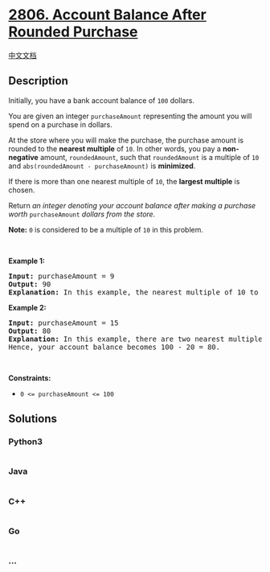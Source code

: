 # [2806. Account Balance After Rounded Purchase](https://leetcode.com/problems/account-balance-after-rounded-purchase)

[中文文档](/solution/2800-2899/2806.Account%20Balance%20After%20Rounded%20Purchase/README.md)

## Description

<p>Initially, you have a bank account balance of <code>100</code> dollars.</p>

<p>You are given an integer <code>purchaseAmount</code> representing the amount you will spend on a purchase in dollars.</p>

<p>At the store where you will make the purchase, the purchase amount is rounded to the <strong>nearest multiple</strong> of <code>10</code>. In other words, you pay a <strong>non-negative</strong> amount, <code>roundedAmount</code>, such that <code>roundedAmount</code> is a multiple of <code>10</code> and <code>abs(roundedAmount - purchaseAmount)</code> is <strong>minimized</strong>.</p>

<p>If there is more than one nearest multiple of <code>10</code>, the <strong>largest multiple</strong> is chosen.</p>

<p>Return <em>an integer denoting your account balance after making a purchase worth </em><code>purchaseAmount</code><em> dollars from the store.</em></p>

<p><strong>Note:</strong> <code>0</code> is considered to be a multiple of <code>10</code> in this problem.</p>

<p>&nbsp;</p>
<p><strong class="example">Example 1:</strong></p>

<pre>
<strong>Input:</strong> purchaseAmount = 9
<strong>Output:</strong> 90
<strong>Explanation:</strong> In this example, the nearest multiple of 10 to 9 is 10. Hence, your account balance becomes 100 - 10 = 90.
</pre>

<p><strong class="example">Example 2:</strong></p>

<pre>
<strong>Input:</strong> purchaseAmount = 15
<strong>Output:</strong> 80
<strong>Explanation:</strong> In this example, there are two nearest multiples of 10 to 15: 10 and 20. So, the larger multiple, 20, is chosen.
Hence, your account balance becomes 100 - 20 = 80.
</pre>

<p>&nbsp;</p>
<p><strong>Constraints:</strong></p>

<ul>
	<li><code>0 &lt;= purchaseAmount &lt;= 100</code></li>
</ul>

## Solutions

<!-- tabs:start -->

### **Python3**

```python

```

### **Java**

```java

```

### **C++**

```cpp

```

### **Go**

```go

```

### **...**

```

```

<!-- tabs:end -->
